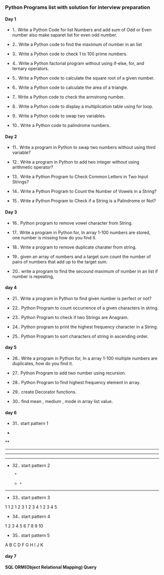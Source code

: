 ### Python Programs list with solution for interview preparation

#### Day 1
- 1.. Write a Python Code for list Numbers and add sum of Odd or Even number also make saparet list for even odd number.

- 2.. Write a Python code to find the maximum of number in an list

- 3.. Write a Python code to check 1 to 100 prime numbers.

- 4.. Write a Python factorial program without using if-else, for, and ternary operators.

- 5.. Write a Python code to calculate the square root of a given number.

- 6.. Write a Python code to calculate the area of a triangle.

- 7.. Write a Python code to check the armstrong number.

- 8.. Write a Python code to display a multiplication table using for loop.

- 9.. Write a Python code to swap two variables.

- 10.. Write a Python code to palindrome numbers.


#### Day 2

- 11.. Write a program in Python to swap two numbers without using third variable?

- 12.. Write a program in Python to add two integer without using arithmetic operator?

- 13.. Write a Python Program to Check Common Letters in Two Input Strings?

- 14.. Write a Python Program to Count the Number of Vowels in a String?

- 15.. Write a Python Program to Check if a String is a Palindrome or Not?

#### Day 3

- 16.. Python program to remove vowel character from String.

- 17.. Write a program in Python for, In array 1-100 numbers are stored, one number is missing how do you find it.

- 18.. Write a program to remove duplicate charater from string.

- 19.. given an array of numbers and a target sum count the number of pairs of numbers that
add up to the target sum.

- 20.. write a program to find the secound maximum of number in an list if number is repeating,

#### day 4

- 21.. Write a program in Python to find given number is perfect or not?

- 22.. Python Program to count occurrence of a given characters in string.

- 23.. Python Program to check if two Strings are Anagram.

- 24.. Python program to print the highest frequency character in a String.

- 25.. Python Program to sort characters of string in ascending order.

#### day 5 

- 26.. Write a program in Python for, In a array 1-100 multiple numbers are duplicates, how do you find it.

- 27.. Python Program to add two number using recursion.

- 28.. Python Program to find highest frequency element in array.

- 29.. create Decorator functions. 

- 30.. find mean , medium , mode in array list value.

#### day 6
- 31.. start pattern 1
* 
**
***
****
*****

- 32.. start pattern 2

       *
    *     *
*      *     *

- 33.. start pattern 3

1
1 2
1 2 3
1 2 3 4
1 2 3 4 5

- 34.. start pattern 4

1
2 3
4 5 6
7 8 9 10

- 35.. start pattern 5

A
B C
D F G
H I J K

#### day 7



#### SQL ORM(Object Relational Mapping) Query